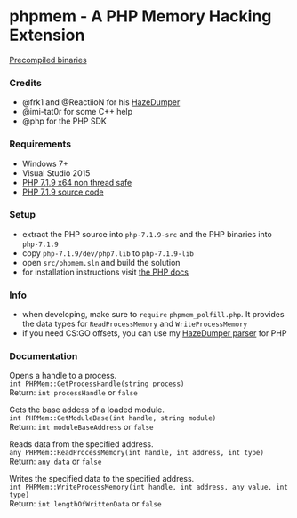 # phpmem - A PHP Memory Hacking Extension

[Precompiled binaries](https://github.com/aequabit/phpmem/releases)

### Credits
- @frk1 and @ReactiioN for his [HazeDumper](https://github.com/frk1/hazedumper)
- @imi-tat0r for some C++ help
- @php for the PHP SDK

### Requirements
- Windows 7+
- Visual Studio 2015
- [PHP 7.1.9 x64 non thread safe](http://windows.php.net/downloads/releases/php-7.1.9-nts-Win32-VC14-x64.zip)
- [PHP 7.1.9 source code](http://windows.php.net/downloads/releases/php-7.1.9-src.zip)

### Setup
- extract the PHP source into `php-7.1.9-src` and the PHP binaries into `php-7.1.9`
- copy `php-7.1.9/dev/php7.lib` to `php-7.1.9-lib`
- open `src/phpmem.sln` and build the solution
- for installation instructions visit [the PHP docs](http://php.net/manual/de/install.pecl.windows.php#install.pecl.windows.loading)

### Info
- when developing, make sure to `require` `phpmem_polfill.php`. It provides the data types for `ReadProcessMemory` and `WriteProcessMemory`
- if you need CS:GO offsets, you can use my [HazeDumper parser](https://github.com/aequabit/hazedumper-php) for PHP

### Documentation
Opens a handle to a process.  
`int PHPMem::GetProcessHandle(string process)`  
Return: `int processHandle` or `false`  

Gets the base addess of a loaded module.  
`int PHPMem::GetModuleBase(int handle, string module)`  
Return: `int moduleBaseAddress` or `false`  

Reads data from the specified address.  
`any PHPMem::ReadProcessMemory(int handle, int address, int type)`  
Return: `any data` or `false`  

Writes the specified data to the specified address.  
`int PHPMem::WriteProcessMemory(int handle, int address, any value, int type)`  
Return: `int lengthOfWrittenData` or `false`
